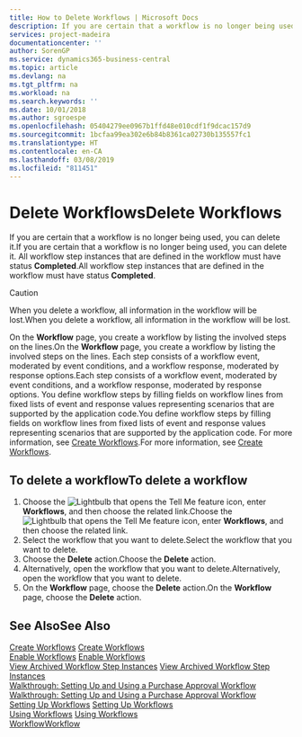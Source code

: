 ```yaml
---
title: How to Delete Workflows | Microsoft Docs
description: If you are certain that a workflow is no longer being used, you can delete it. All workflow step instances that are defined in the workflow must have status **Completed**.
services: project-madeira
documentationcenter: ''
author: SorenGP
ms.service: dynamics365-business-central
ms.topic: article
ms.devlang: na
ms.tgt_pltfrm: na
ms.workload: na
ms.search.keywords: ''
ms.date: 10/01/2018
ms.author: sgroespe
ms.openlocfilehash: 05404279ee0967b1ffd48e010cdf1f9dcac157d9
ms.sourcegitcommit: 1bcfaa99ea302e6b84b8361ca02730b135557fc1
ms.translationtype: HT
ms.contentlocale: en-CA
ms.lasthandoff: 03/08/2019
ms.locfileid: "811451"
---
```

# <a name="delete-workflows"></a><span data-ttu-id="0ce27-104">Delete Workflows</span><span class="sxs-lookup"><span data-stu-id="0ce27-104">Delete Workflows</span></span>
<span data-ttu-id="0ce27-105">If you are certain that a workflow is no longer being used, you can delete it.</span><span class="sxs-lookup"><span data-stu-id="0ce27-105">If you are certain that a workflow is no longer being used, you can delete it.</span></span> <span data-ttu-id="0ce27-106">All workflow step instances that are defined in the workflow must have status **Completed**.</span><span class="sxs-lookup"><span data-stu-id="0ce27-106">All workflow step instances that are defined in the workflow must have status **Completed**.</span></span>  

> [!CAUTION]  
>  <span data-ttu-id="0ce27-107">When you delete a workflow, all information in the workflow will be lost.</span><span class="sxs-lookup"><span data-stu-id="0ce27-107">When you delete a workflow, all information in the workflow will be lost.</span></span>  

 <span data-ttu-id="0ce27-108">On the **Workflow** page, you create a workflow by listing the involved steps on the lines.</span><span class="sxs-lookup"><span data-stu-id="0ce27-108">On the **Workflow** page, you create a workflow by listing the involved steps on the lines.</span></span> <span data-ttu-id="0ce27-109">Each step consists of a workflow event, moderated by event conditions, and a workflow response, moderated by response options.</span><span class="sxs-lookup"><span data-stu-id="0ce27-109">Each step consists of a workflow event, moderated by event conditions, and a workflow response, moderated by response options.</span></span> <span data-ttu-id="0ce27-110">You define workflow steps by filling fields on workflow lines from fixed lists of event and response values representing scenarios that are supported by the application code.</span><span class="sxs-lookup"><span data-stu-id="0ce27-110">You define workflow steps by filling fields on workflow lines from fixed lists of event and response values representing scenarios that are supported by the application code.</span></span> <span data-ttu-id="0ce27-111">For more information, see [Create Workflows](across-how-to-create-workflows.md).</span><span class="sxs-lookup"><span data-stu-id="0ce27-111">For more information, see [Create Workflows](across-how-to-create-workflows.md).</span></span>  

## <a name="to-delete-a-workflow"></a><span data-ttu-id="0ce27-112">To delete a workflow</span><span class="sxs-lookup"><span data-stu-id="0ce27-112">To delete a workflow</span></span>  
1.  <span data-ttu-id="0ce27-113">Choose the ![Lightbulb that opens the Tell Me feature](media/ui-search/search_small.png "Tell me what you want to do") icon, enter **Workflows**, and then choose the related link.</span><span class="sxs-lookup"><span data-stu-id="0ce27-113">Choose the ![Lightbulb that opens the Tell Me feature](media/ui-search/search_small.png "Tell me what you want to do") icon, enter **Workflows**, and then choose the related link.</span></span>  
2.  <span data-ttu-id="0ce27-114">Select the workflow that you want to delete.</span><span class="sxs-lookup"><span data-stu-id="0ce27-114">Select the workflow that you want to delete.</span></span>  
3.  <span data-ttu-id="0ce27-115">Choose the **Delete** action.</span><span class="sxs-lookup"><span data-stu-id="0ce27-115">Choose the **Delete** action.</span></span>  
4.  <span data-ttu-id="0ce27-116">Alternatively, open the workflow that you want to delete.</span><span class="sxs-lookup"><span data-stu-id="0ce27-116">Alternatively, open the workflow that you want to delete.</span></span>  
5.  <span data-ttu-id="0ce27-117">On the **Workflow** page, choose the **Delete** action.</span><span class="sxs-lookup"><span data-stu-id="0ce27-117">On the **Workflow** page, choose the **Delete** action.</span></span>  

## <a name="see-also"></a><span data-ttu-id="0ce27-118">See Also</span><span class="sxs-lookup"><span data-stu-id="0ce27-118">See Also</span></span>  
 <span data-ttu-id="0ce27-119">[Create Workflows](across-how-to-create-workflows.md) </span><span class="sxs-lookup"><span data-stu-id="0ce27-119">[Create Workflows](across-how-to-create-workflows.md) </span></span>  
 <span data-ttu-id="0ce27-120">[Enable Workflows](across-how-to-enable-workflows.md) </span><span class="sxs-lookup"><span data-stu-id="0ce27-120">[Enable Workflows](across-how-to-enable-workflows.md) </span></span>  
 <span data-ttu-id="0ce27-121">[View Archived Workflow Step Instances](across-how-to-view-archived-workflow-step-instances.md) </span><span class="sxs-lookup"><span data-stu-id="0ce27-121">[View Archived Workflow Step Instances](across-how-to-view-archived-workflow-step-instances.md) </span></span>  
 <span data-ttu-id="0ce27-122">[Walkthrough: Setting Up and Using a Purchase Approval Workflow](walkthrough-setting-up-and-using-a-purchase-approval-workflow.md) </span><span class="sxs-lookup"><span data-stu-id="0ce27-122">[Walkthrough: Setting Up and Using a Purchase Approval Workflow](walkthrough-setting-up-and-using-a-purchase-approval-workflow.md) </span></span>  
 <span data-ttu-id="0ce27-123">[Setting Up Workflows](across-set-up-workflows.md) </span><span class="sxs-lookup"><span data-stu-id="0ce27-123">[Setting Up Workflows](across-set-up-workflows.md) </span></span>  
 <span data-ttu-id="0ce27-124">[Using Workflows](across-use-workflows.md) </span><span class="sxs-lookup"><span data-stu-id="0ce27-124">[Using Workflows](across-use-workflows.md) </span></span>  
 [<span data-ttu-id="0ce27-125">Workflow</span><span class="sxs-lookup"><span data-stu-id="0ce27-125">Workflow</span></span>](across-workflow.md)   
